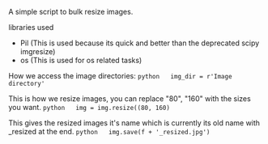 A simple script to bulk resize images.

libraries used 
- Pil (This is used because its quick and better than the deprecated scipy imgresize)
- os (This is used for os related tasks)

How we access the image directories:
```python	img_dir = r'Image directory' ```

This is how we resize images, you can replace "80", "160" with the sizes you want.
```python	img = img.resize((80, 160) ```
  
  
This gives the resized images it's name which is currently its old name with _resized at the end.
	```python	img.save(f + '_resized.jpg') ```

